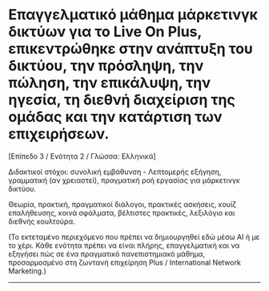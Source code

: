 # Επαγγελματικό μάθημα μάρκετινγκ δικτύων για το Live On Plus, επικεντρώθηκε στην ανάπτυξη του δικτύου, την πρόσληψη, την πώληση, την επικάλυψη, την ηγεσία, τη διεθνή διαχείριση της ομάδας και την κατάρτιση των επιχειρήσεων.


[Επίπεδο 3 / Ενότητα 2 / Γλώσσα: Ελληνικά]

Διδακτικοί στόχοι: συνολική εμβάθυνση - Λεπτομερής εξήγηση, γραμματική (αν χρειαστεί), πραγματική ροή εργασίας για μάρκετινγκ δικτύου.

Θεωρία, πρακτική, πραγματικοί διάλογοι, πρακτικές ασκήσεις, κουίζ επαλήθευσης, κοινά σφάλματα, βέλτιστες πρακτικές, λεξιλόγιο και διεθνής κουλτούρα.


(Το εκτεταμένο περιεχόμενο που πρέπει να δημιουργηθεί εδώ μέσω AI ή με το χέρι. Κάθε ενότητα πρέπει να είναι πλήρης, επαγγελματική και να εξηγήσει πώς σε ένα πραγματικό πανεπιστημιακό μάθημα, προσαρμοσμένο στη ζωντανή επιχείρηση Plus / International Network Marketing.)

---